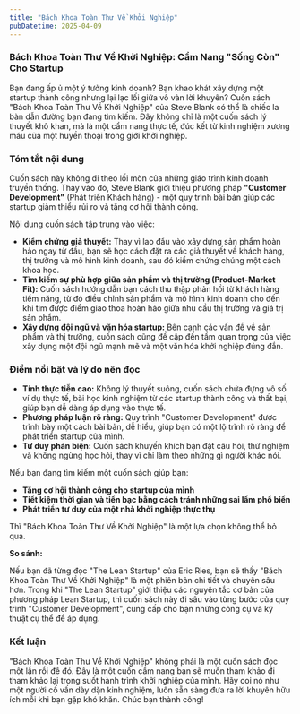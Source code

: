 ```yaml
---
title: "Bách Khoa Toàn Thư Về Khởi Nghiệp"
pubDatetime: 2025-04-09
---
```



### **Bách Khoa Toàn Thư Về Khởi Nghiệp: Cẩm Nang "Sống Còn" Cho Startup**

Bạn đang ấp ủ một ý tưởng kinh doanh? Bạn khao khát xây dựng một startup thành công nhưng lại lạc lối giữa vô vàn lời khuyên? Cuốn sách "Bách Khoa Toàn Thư Về Khởi Nghiệp" của Steve Blank có thể là chiếc la bàn dẫn đường bạn đang tìm kiếm. Đây không chỉ là một cuốn sách lý thuyết khô khan, mà là một cẩm nang thực tế, đúc kết từ kinh nghiệm xương máu của một huyền thoại trong giới khởi nghiệp.

### **Tóm tắt nội dung**

Cuốn sách này không đi theo lối mòn của những giáo trình kinh doanh truyền thống. Thay vào đó, Steve Blank giới thiệu phương pháp **"Customer Development"** (Phát triển Khách hàng) - một quy trình bài bản giúp các startup giảm thiểu rủi ro và tăng cơ hội thành công.

Nội dung cuốn sách tập trung vào việc:

*   **Kiểm chứng giả thuyết:** Thay vì lao đầu vào xây dựng sản phẩm hoàn hảo ngay từ đầu, bạn sẽ học cách đặt ra các giả thuyết về khách hàng, thị trường và mô hình kinh doanh, sau đó kiểm chứng chúng một cách khoa học.
*   **Tìm kiếm sự phù hợp giữa sản phẩm và thị trường (Product-Market Fit):** Cuốn sách hướng dẫn bạn cách thu thập phản hồi từ khách hàng tiềm năng, từ đó điều chỉnh sản phẩm và mô hình kinh doanh cho đến khi tìm được điểm giao thoa hoàn hảo giữa nhu cầu thị trường và giá trị sản phẩm.
*   **Xây dựng đội ngũ và văn hóa startup:** Bên cạnh các vấn đề về sản phẩm và thị trường, cuốn sách cũng đề cập đến tầm quan trọng của việc xây dựng một đội ngũ mạnh mẽ và một văn hóa khởi nghiệp đúng đắn.

### **Điểm nổi bật và lý do nên đọc**

*   **Tính thực tiễn cao:** Không lý thuyết suông, cuốn sách chứa đựng vô số ví dụ thực tế, bài học kinh nghiệm từ các startup thành công và thất bại, giúp bạn dễ dàng áp dụng vào thực tế.
*   **Phương pháp luận rõ ràng:** Quy trình "Customer Development" được trình bày một cách bài bản, dễ hiểu, giúp bạn có một lộ trình rõ ràng để phát triển startup của mình.
*   **Tư duy phản biện:** Cuốn sách khuyến khích bạn đặt câu hỏi, thử nghiệm và không ngừng học hỏi, thay vì chỉ làm theo những gì người khác nói.

Nếu bạn đang tìm kiếm một cuốn sách giúp bạn:

*   **Tăng cơ hội thành công cho startup của mình**
*   **Tiết kiệm thời gian và tiền bạc bằng cách tránh những sai lầm phổ biến**
*   **Phát triển tư duy của một nhà khởi nghiệp thực thụ**

Thì "Bách Khoa Toàn Thư Về Khởi Nghiệp" là một lựa chọn không thể bỏ qua.

**So sánh:**

Nếu bạn đã từng đọc "The Lean Startup" của Eric Ries, bạn sẽ thấy "Bách Khoa Toàn Thư Về Khởi Nghiệp" là một phiên bản chi tiết và chuyên sâu hơn. Trong khi "The Lean Startup" giới thiệu các nguyên tắc cơ bản của phương pháp Lean Startup, thì cuốn sách này đi sâu vào từng bước của quy trình "Customer Development", cung cấp cho bạn những công cụ và kỹ thuật cụ thể để áp dụng.

### **Kết luận**

"Bách Khoa Toàn Thư Về Khởi Nghiệp" không phải là một cuốn sách đọc một lần rồi để đó. Đây là một cuốn cẩm nang bạn sẽ muốn tham khảo đi tham khảo lại trong suốt hành trình khởi nghiệp của mình. Hãy coi nó như một người cố vấn dày dặn kinh nghiệm, luôn sẵn sàng đưa ra lời khuyên hữu ích mỗi khi bạn gặp khó khăn. Chúc bạn thành công!
